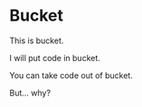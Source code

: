 # Bucket

This is bucket.

I will put code in bucket.

You can take code out of bucket.

But... why?
